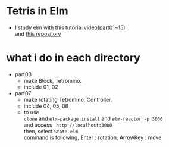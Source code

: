 # Tetris in Elm  
   *  I study elm with [this tutorial video(part01~15)](https://www.youtube.com/playlist?list=PL7C8fMD-89DKhlerIE3BrYNd0PlhA6Zch)  
      and [this repository](https://github.com/stil4m/elm-tetris)  

# what i do in each directory  
   *  part03  
      +  make Block, Tetromino.  
      +  include 01, 02  
   *  part07  
      +  make rotating Tetromino, Controller.  
      +  include 04, 05, 06  
      +  to use  
         `clone` and `elm-package install` and `elm-reactor -p 3000`  
         and access ` http://localhost:3000`  
         then, select `State.elm`  
         command is following, Enter : rotation, ArrowKey : move

